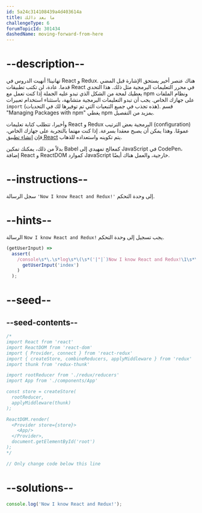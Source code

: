 ```yaml
---
id: 5a24c314108439a4d403614a
title: ما بعد ذالك
challengeType: 6
forumTopicId: 301434
dashedName: moving-forward-from-here
---
```


# --description--

تهانينا! أنهيت الدروس في React و Redux. هناك عنصر أخير يستحق الإشارة قبل المضي قدما. عادة، لن تكتب تطبيقات React في محرر التعليمات البرمجية مثل ذلك. هذا التحدي يعطيك لمحة من الشكل الذي تبدو عليه الجملة إذا كنت تعمل مع npm ونظام الملفات على جهازك الخاص. يجب أن تبدو التعليمات البرمجية متشابهة، باستثناء استخدام تعبيرات `import` (هذه تجذب في جميع التبعيات التي تم توفيرها لك في التحديات). قسم "Managing Packages with npm" يغطي npm بمزيد من التفصيل.

وأخيرا، تتطلب كتابة تعليمات React و Redux البرمجية بعض الترتيب (configuration) عمومًا. وهذا يمكن أن يصبح معقدا بسرعة. إذا كنت مهتما بالتجربة على جهازك الخاص، فإن <a href="https://www.freecodecamp.org/news/install-react-with-create-react-app/" target="_blank" rel="noopener noreferrer nofollow">إنشاء تطبيق React</a> يتم تكوينه واستعداده للذهاب.

بدلاً من ذلك، يمكنك تمكين Babel كمعالج تمهيدي إلى JavaScript في CodePen، إضافة React و ReactDOM كموارد JavaScript خارجية، والعمل هناك أيضًا.

# --instructions--

سجل الرسالة `'Now I know React and Redux!'` إلى وحدة التحكم.

# --hints--

الرسالة `Now I know React and Redux!` يجب تسجيل إلى وحدة التحكم.

```js
(getUserInput) =>
  assert(
    /console\s*\.\s*log\s*\(\s*('|"|`)Now I know React and Redux!\1\s*\)/.test(
      getUserInput('index')
    )
  );
```

# --seed--

## --seed-contents--

```jsx
/*
import React from 'react'
import ReactDOM from 'react-dom'
import { Provider, connect } from 'react-redux'
import { createStore, combineReducers, applyMiddleware } from 'redux'
import thunk from 'redux-thunk'

import rootReducer from './redux/reducers'
import App from './components/App'

const store = createStore(
  rootReducer,
  applyMiddleware(thunk)
);

ReactDOM.render(
  <Provider store={store}>
    <App/>
  </Provider>,
  document.getElementById('root')
);
*/

// Only change code below this line
```

# --solutions--

```jsx
console.log('Now I know React and Redux!');
```
